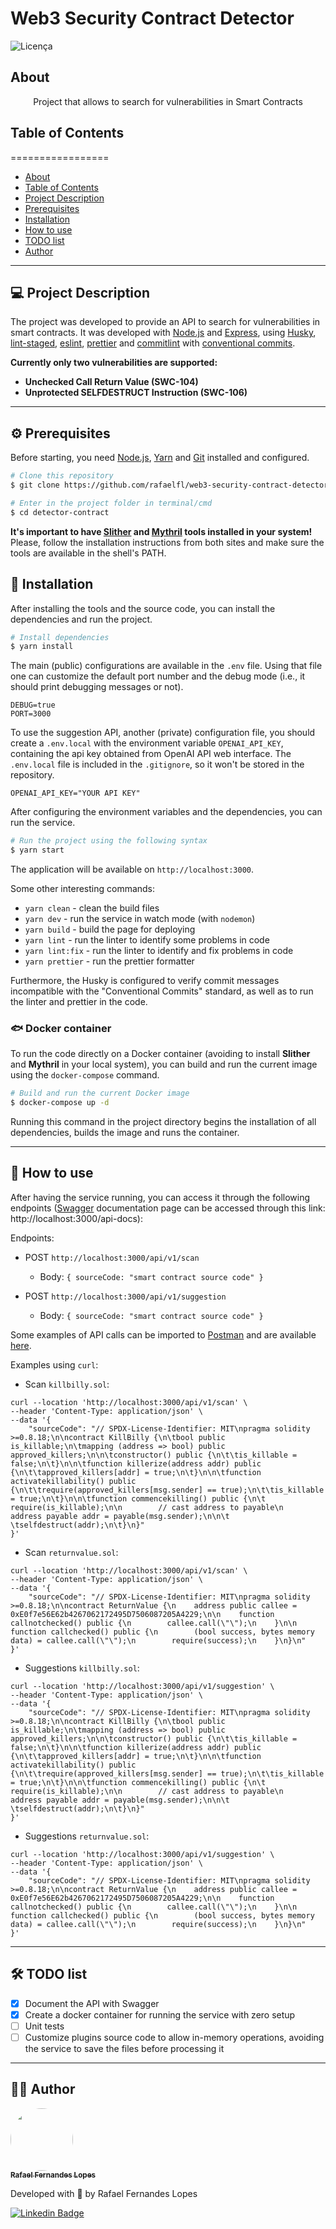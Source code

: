 # Web3 Security Contract Detector

![Licença](https://img.shields.io/badge/license-MIT-brightgreen)

## About

<p align="center">Project that allows to search for vulnerabilities in Smart Contracts</p>


## Table of Contents
=================

   * [About](#about)
   * [Table of Contents](#table-of-contents)
   * [Project Description](#-project-description)
   * [Prerequisites](#prerequisites)
   * [Installation](#-installation)
   * [How to use](#-how-to-use)
   * [TODO list](#-todo-list)
   * [Author](#-author)

---

## 💻 Project Description

The project was developed to provide an API to search for vulnerabilities in smart contracts. It was developed with [Node.js](https://nodejs.org/) and [Express](https://expressjs.com/), using [Husky](https://typicode.github.io/husky/#/), [lint-staged](https://github.com/okonet/lint-staged), [eslint](https://eslint.org/), [prettier](https://prettier.io/) and [commitlint](https://commitlint.js.org/#/) with [conventional commits](conventionalcommits.org/).

**Currently only two vulnerabilities are supported:**
 - **Unchecked Call Return Value (SWC-104)**
 - **Unprotected SELFDESTRUCT Instruction (SWC-106)**

---

<a name="prerequisites"></a>
## ⚙️ Prerequisites

Before starting, you need [Node.js](https://nodejs.org/en/), [Yarn](https://yarnpkg.com/) and [Git](https://git-scm.com/) installed and configured.

```bash
# Clone this repository
$ git clone https://github.com/rafaelfl/web3-security-contract-detector

# Enter in the project folder in terminal/cmd
$ cd detector-contract
```

**It's important to have [Slither](https://github.com/crytic/slither) and [Mythril](https://github.com/ConsenSys/mythril) tools installed in your system!** Please, follow the installation instructions from both sites and make sure the tools are available in the shell's PATH.

## 🚀 Installation

After installing the tools and the source code, you can install the dependencies and run the project.

```bash
# Install dependencies
$ yarn install
```

The main (public) configurations are available in the `.env` file. Using that file one can customize the default port number and the debug mode (i.e., it should print debugging messages or not).

```
DEBUG=true
PORT=3000
```

To use the suggestion API, another (private) configuration file, you should create a `.env.local` with the environment variable `OPENAI_API_KEY`, containing the api key obtained from OpenAI API web interface. The `.env.local` file is included in the `.gitignore`, so it won't be stored in the repository.

```
OPENAI_API_KEY="YOUR API KEY"
```

After configuring the environment variables and the dependencies, you can run the service.

```bash
# Run the project using the following syntax
$ yarn start
```

The application will be available on `http://localhost:3000`.

Some other interesting commands:

- `yarn clean` - clean the build files
- `yarn dev` - run the service in watch mode (with `nodemon`)
- `yarn build` - build the page for deploying
- `yarn lint` - run the linter to identify some problems in code
- `yarn lint:fix` - run the linter to identify and fix problems in code
- `yarn prettier` - run the prettier formatter

Furthermore, the Husky is configured to verify commit messages incompatible with the "Conventional Commits" standard, as well as to run the linter and prettier in the code.

### 🐟 Docker container

To run the code directly on a Docker container (avoiding to install **Slither** and **Mythril** in your local system), you can build and run the current image using the `docker-compose` command.

```bash
# Build and run the current Docker image
$ docker-compose up -d
```

Running this command in the project directory begins the installation of all dependencies, builds the image and runs the container.

---

## 🎉 How to use

After having the service running, you can access it through the following endpoints ([Swagger](https://swagger.io/) documentation page can be accessed through this link: http://localhost:3000/api-docs):

Endpoints:
- POST `http://localhost:3000/api/v1/scan`
  - Body: `{ sourceCode: "smart contract source code" }`

- POST `http://localhost:3000/api/v1/suggestion`
  - Body: `{ sourceCode: "smart contract source code" }`


Some examples of API calls can be imported to [Postman](https://www.postman.com/) and are available [here](https://github.com/rafaelfl/detector-contract/blob/main/resources/POC%20Scanner.postman_collection.json).

Examples using `curl`:

- Scan `killbilly.sol`:
```
curl --location 'http://localhost:3000/api/v1/scan' \
--header 'Content-Type: application/json' \
--data '{
    "sourceCode": "// SPDX-License-Identifier: MIT\npragma solidity >=0.8.18;\n\ncontract KillBilly {\n\tbool public is_killable;\n\tmapping (address => bool) public approved_killers;\n\n\tconstructor() public {\n\t\tis_killable = false;\n\t}\n\n\tfunction killerize(address addr) public {\n\t\tapproved_killers[addr] = true;\n\t}\n\n\tfunction activatekillability() public {\n\t\trequire(approved_killers[msg.sender] == true);\n\t\tis_killable = true;\n\t}\n\n\tfunction commencekilling() public {\n\t    require(is_killable);\n\n        // cast address to payable\n        address payable addr = payable(msg.sender);\n\n\t \tselfdestruct(addr);\n\t}\n}"
}'
```

- Scan `returnvalue.sol`:
```
curl --location 'http://localhost:3000/api/v1/scan' \
--header 'Content-Type: application/json' \
--data '{
    "sourceCode": "// SPDX-License-Identifier: MIT\npragma solidity >=0.8.18;\n\ncontract ReturnValue {\n    address public callee = 0xE0f7e56E62b4267062172495D7506087205A4229;\n\n    function callnotchecked() public {\n        callee.call(\"\");\n    }\n\n    function callchecked() public {\n        (bool success, bytes memory data) = callee.call(\"\");\n        require(success);\n    }\n}\n"
}'
```

- Suggestions `killbilly.sol`:
```
curl --location 'http://localhost:3000/api/v1/suggestion' \
--header 'Content-Type: application/json' \
--data '{
    "sourceCode": "// SPDX-License-Identifier: MIT\npragma solidity >=0.8.18;\n\ncontract KillBilly {\n\tbool public is_killable;\n\tmapping (address => bool) public approved_killers;\n\n\tconstructor() public {\n\t\tis_killable = false;\n\t}\n\n\tfunction killerize(address addr) public {\n\t\tapproved_killers[addr] = true;\n\t}\n\n\tfunction activatekillability() public {\n\t\trequire(approved_killers[msg.sender] == true);\n\t\tis_killable = true;\n\t}\n\n\tfunction commencekilling() public {\n\t    require(is_killable);\n\n        // cast address to payable\n        address payable addr = payable(msg.sender);\n\n\t \tselfdestruct(addr);\n\t}\n}"
}'
```

- Suggestions `returnvalue.sol`:
```
curl --location 'http://localhost:3000/api/v1/suggestion' \
--header 'Content-Type: application/json' \
--data '{
    "sourceCode": "// SPDX-License-Identifier: MIT\npragma solidity >=0.8.18;\n\ncontract ReturnValue {\n    address public callee = 0xE0f7e56E62b4267062172495D7506087205A4229;\n\n    function callnotchecked() public {\n        callee.call(\"\");\n    }\n\n    function callchecked() public {\n        (bool success, bytes memory data) = callee.call(\"\");\n        require(success);\n    }\n}\n"
}'
```

---

## 🛠 TODO list

- [X] Document the API with Swagger
- [X] Create a docker container for running the service with zero setup
- [ ] Unit tests
- [ ] Customize plugins source code to allow in-memory operations, avoiding the service to save the files before processing it

---

## 👨‍💻 Author

<a href="https://github.com/rafaelfl/">
 <img style="border-radius: 50%;" src="https://avatars.githubusercontent.com/u/31193433?v=4" width="100px;" alt=""/>
 <br />
 <sub><b>Rafael Fernandes Lopes</b></sub></a>


Developed with 💜 by Rafael Fernandes Lopes

[![Linkedin Badge](https://img.shields.io/badge/-Rafael%20Fernandes%20Lopes-blue?style=flat-square&logo=Linkedin&logoColor=white&link=https://www.linkedin.com/in/rafael-fernandes-lopes/)](https://www.linkedin.com/in/rafael-fernandes-lopes/)
